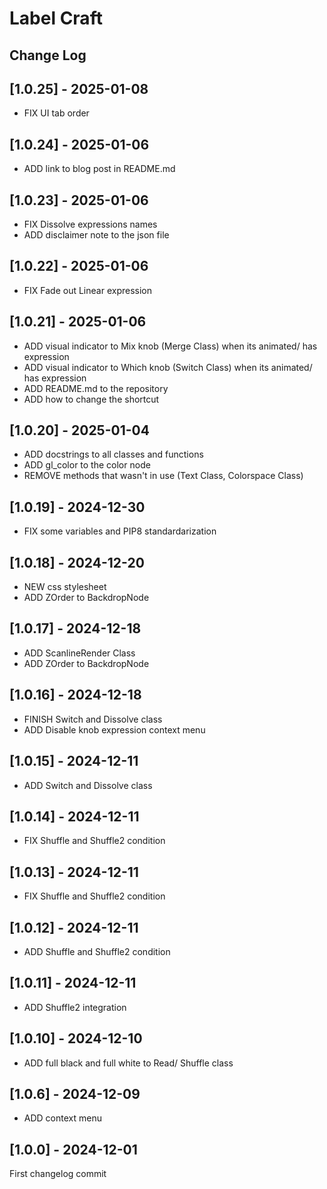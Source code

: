 # Label Craft
## Change Log

[comment]: <>  (2024-12-10 : YEAR-MONTH-DAY)

## [1.0.25] - 2025-01-08
+ FIX UI tab order

## [1.0.24] - 2025-01-06
+ ADD link to blog post in README.md

## [1.0.23] - 2025-01-06
+ FIX Dissolve expressions names
+ ADD disclaimer note to the json file

## [1.0.22] - 2025-01-06
+ FIX Fade out Linear expression

## [1.0.21] - 2025-01-06
+ ADD visual indicator to Mix knob (Merge Class) when its animated/ has expression
+ ADD visual indicator to Which knob (Switch Class) when its animated/ has expression
+ ADD README.md to the repository
+ ADD how to change the shortcut

## [1.0.20] - 2025-01-04
+ ADD docstrings to all classes and functions
+ ADD gl_color to the color node
+ REMOVE methods that wasn't in use (Text Class, Colorspace Class)

## [1.0.19] - 2024-12-30
+ FIX some variables and PIP8 standardarization

## [1.0.18] - 2024-12-20
+ NEW css stylesheet
+ ADD ZOrder to BackdropNode

## [1.0.17] - 2024-12-18
+ ADD ScanlineRender Class
+ ADD ZOrder to BackdropNode

## [1.0.16] - 2024-12-18
+ FINISH Switch and Dissolve class
+ ADD Disable knob expression context menu

## [1.0.15] - 2024-12-11
+ ADD Switch and Dissolve class

## [1.0.14] - 2024-12-11
+ FIX Shuffle and Shuffle2 condition 

## [1.0.13] - 2024-12-11
+ FIX Shuffle and Shuffle2 condition 

## [1.0.12] - 2024-12-11
+ ADD Shuffle and Shuffle2 condition 

## [1.0.11] - 2024-12-11
+ ADD Shuffle2 integration

## [1.0.10] - 2024-12-10
+ ADD full black and full white to Read/ Shuffle class

## [1.0.6] - 2024-12-09
+ ADD context menu

## [1.0.0] - 2024-12-01
First changelog commit
